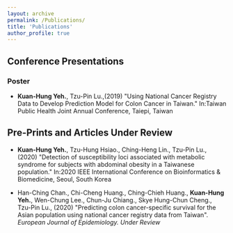 ```yaml
---
layout: archive
permalink: /Publications/
title: 'Publications'
author_profile: true
---
```

## Conference Presentations
### Poster
* **Kuan-Hung Yeh.**, Tzu-Pin Lu.,(2019) "Using National Cancer Registry Data to Develop Prediction Model for Colon Cancer in Taiwan." In:Taiwan Public Health Joint Annual Conference, Taiepi, Taiwan

## Pre-Prints and Articles Under Review
* **Kuan-Hung Yeh.**, Tzu-Hung Hsiao., Ching-Heng Lin., Tzu-Pin Lu., (2020) "Detection of susceptibility loci associated with metabolic syndrome for subjects with abdominal obesity in a Taiwanese population." In:2020 IEEE International Conference on Bioinformatics & Biomedicine, Seoul, South Korea

* Han-Ching Chan., Chi-Cheng Huang., Ching-Chieh Huang., **Kuan-Hung Yeh.**, Wen-Chung Lee., Chun-Ju Chiang., Skye Hung-Chun Cheng., Tzu-Pin Lu., (2020) "Predicting colon cancer-specific survival for the Asian population using national cancer registry data from Taiwan". *European Journal of Epidemiology. Under Review*
